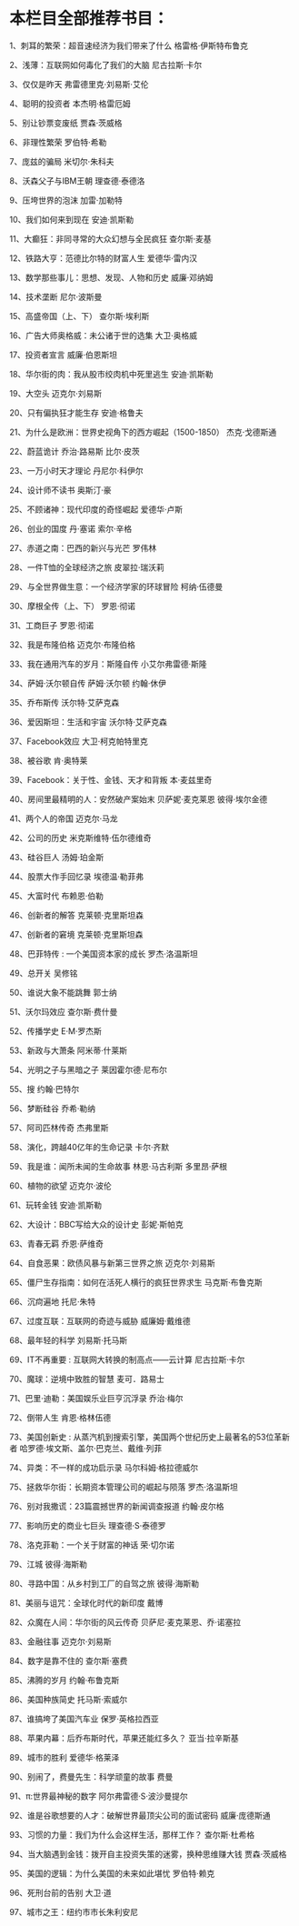 # 本栏目全部推荐书目： #

1、刺耳的繁荣：超音速经济为我们带来了什么 格雷格·伊斯特布鲁克

2、浅薄：互联网如何毒化了我们的大脑 尼古拉斯·卡尔

3、仅仅是昨天 弗雷德里克·刘易斯·艾伦

4、聪明的投资者 本杰明·格雷厄姆

5、别让钞票变废纸 贾森·茨威格

6、非理性繁荣 罗伯特·希勒

7、庞兹的骗局 米切尔·朱科夫

8、沃森父子与IBM王朝 理查德·泰德洛

9、压垮世界的泡沫 加雷·加勒特

10、我们如何来到现在 安迪·凯斯勒

11、大癫狂：非同寻常的大众幻想与全民疯狂 查尔斯·麦基

12、铁路大亨：范德比尔特的财富人生 爱德华·雷内汉

13、数学那些事儿：思想、发现、人物和历史 威廉·邓纳姆

14、技术垄断 尼尔·波斯曼

15、高盛帝国（上、下） 查尔斯·埃利斯

16、广告大师奥格威：未公诸于世的选集 大卫·奥格威

17、投资者宣言 威廉·伯恩斯坦

18、华尔街的肉：我从股市绞肉机中死里逃生 安迪·凯斯勒

19、大空头 迈克尔·刘易斯

20、只有偏执狂才能生存 安迪·格鲁夫

21、为什么是欧洲：世界史视角下的西方崛起（1500-1850） 杰克·戈德斯通

22、蔚蓝诡计 乔治·路易斯 比尔·皮茨

23、一万小时天才理论 丹尼尔·科伊尔

24、设计师不读书 奥斯汀·豪

25、不顾诸神：现代印度的奇怪崛起 爱德华·卢斯

26、创业的国度 丹·塞诺 索尔·辛格

27、赤道之南：巴西的新兴与光芒 罗伟林

28、一件T恤的全球经济之旅 皮翠拉·瑞沃莉

29、与全世界做生意：一个经济学家的环球冒险 柯纳·伍德曼

30、摩根全传（上、下） 罗恩·彻诺

31、工商巨子 罗恩·彻诺

32、我是布隆伯格 迈克尔·布隆伯格

33、我在通用汽车的岁月：斯隆自传 小艾尔弗雷德·斯隆

34、萨姆·沃尔顿自传 萨姆·沃尔顿 约翰·休伊

35、乔布斯传 沃尔特·艾萨克森

36、爱因斯坦：生活和宇宙 沃尔特·艾萨克森

37、Facebook效应 大卫·柯克帕特里克

38、被谷歌 肯·奥特莱

39、Facebook：关于性、金钱、天才和背叛 本·麦兹里奇

40、房间里最精明的人：安然破产案始末 贝萨妮·麦克莱恩 彼得·埃尔金德

41、两个人的帝国 迈克尔·马龙

42、公司的历史 米克斯维特·伍尔德维奇

43、硅谷巨人 汤姆·珀金斯

44、股票大作手回忆录 埃德温·勒菲弗

45、大富时代 布赖恩·伯勒

46、创新者的解答 克莱顿·克里斯坦森

47、创新者的窘境 克莱顿·克里斯坦森

48、巴菲特传 : 一个美国资本家的成长 罗杰·洛温斯坦

49、总开关 吴修铭

50、谁说大象不能跳舞 郭士纳

51、沃尔玛效应 查尔斯·费什曼

52、传播学史 E·M·罗杰斯

53、新政与大萧条 阿米蒂·什莱斯

54、光明之子与黑暗之子 莱因霍尔德·尼布尔

55、搜 约翰·巴特尔

56、梦断硅谷 乔希·勒纳

57、阿司匹林传奇 杰弗里斯

58、演化，跨越40亿年的生命记录 卡尔·齐默

59、我是谁：闻所未闻的生命故事 林恩·马古利斯 多里昂·萨根

60、植物的欲望 迈克尔·波伦

61、玩转金钱 安迪·凯斯勒

62、大设计：BBC写给大众的设计史 彭妮·斯帕克

63、青春无羁 乔恩·萨维奇

64、自食恶果：欧债风暴与新第三世界之旅 迈克尔·刘易斯

65、僵尸生存指南：如何在活死人横行的疯狂世界求生 马克斯·布鲁克斯

66、沉疴遍地 托尼·朱特

67、过度互联：互联网的奇迹与威胁 威廉姆·戴维德

68、最年轻的科学 刘易斯·托马斯

69、IT不再重要 : 互联网大转换的制高点——云计算 尼古拉斯·卡尔

70、魔球：逆境中致胜的智慧 麦可．路易士

71、巴里·迪勒：美国娱乐业巨亨沉浮录 乔治·梅尔

72、倒带人生 肯恩·格林伍德

73、美国创新史 : 从蒸汽机到搜索引擎，美国两个世纪历史上最著名的53位革新者 哈罗德·埃文斯、盖尔·巴克兰、戴维·列菲

74、异类：不一样的成功启示录 马尔科姆·格拉德威尔

75、拯救华尔街：长期资本管理公司的崛起与陨落 罗杰·洛温斯坦

76、别对我撒谎：23篇震撼世界的新闻调查报道 约翰·皮尔格

77、影响历史的商业七巨头 理查德·S·泰德罗

78、洛克菲勒：一个关于财富的神话 荣·切尔诺

79、江城 彼得·海斯勒

80、寻路中国：从乡村到工厂的自驾之旅 彼得·海斯勒

81、美丽与诅咒：全球化时代的新印度 戴博

82、众魔在人间：华尔街的风云传奇 贝萨尼·麦克莱恩、乔·诺塞拉

83、金融往事 迈克尔·刘易斯

84、数字是靠不住的 查尔斯·塞费

85、沸腾的岁月 约翰·布鲁克斯

86、美国种族简史 托马斯·索威尔

87、谁搞垮了美国汽车业 保罗·英格拉西亚

88、苹果内幕：后乔布斯时代，苹果还能红多久？ 亚当·拉辛斯基

89、城市的胜利 爱德华·格莱泽

90、别闹了，费曼先生：科学顽童的故事 费曼

91、π:世界最神秘的数字 阿尔弗雷德·S·波沙曼提尔

92、谁是谷歌想要的人才：破解世界最顶尖公司的面试密码 威廉·庞德斯通

93、习惯的力量：我们为什么会这样生活，那样工作？ 查尔斯·杜希格

94、当大脑遇到金钱：拨开自主投资失策的迷雾，换种思维赚大钱 贾森·茨威格

95、美国的逻辑：为什么美国的未来如此堪忧 罗伯特·赖克

96、死刑台前的告别 大卫·道

97、城市之王：纽约市市长朱利安尼

